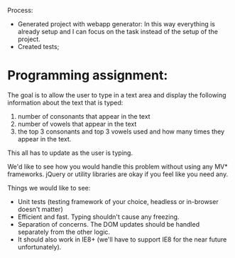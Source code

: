 Process:

 - Generated project with webapp generator: In this way everything is already setup
   and I can focus on the task instead of the setup of the project.
 - Created tests;



Programming assignment:
===================

The goal is to allow the user to type in a text area and display the following information about the text that is typed:
1) number of consonants that appear in the text
2) number of vowels that appear in the text
2) the top 3 consonants and top 3 vowels used and how many times they appear in the text.

This all has to update as the user is typing.

We'd like to see how you would handle this problem without using any MV* frameworks.
jQuery or utility libraries are okay if you feel like you need any.

Things we would like to see:

- Unit tests (testing framework of your choice, headless or in-browser doesn't matter)
- Efficient and fast. Typing shouldn't cause any freezing.
- Separation of concerns. The DOM updates should be handled separately from the other logic.
- It should also work in IE8+ (we'll have to support IE8 for the near future unfortunately).
